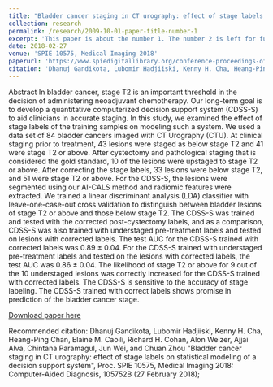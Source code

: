 ```yaml
---
title: "Bladder cancer staging in CT urography: effect of stage labels on statistical modeling of a decision support system"
collection: research
permalink: /research/2009-10-01-paper-title-number-1
excerpt: 'This paper is about the number 1. The number 2 is left for future work.'
date: 2018-02-27
venue: 'SPIE 10575, Medical Imaging 2018'
paperurl: 'https://www.spiedigitallibrary.org/conference-proceedings-of-spie/10575/105752B/Bladder-cancer-staging-in-CT-urography--effect-of-stage/10.1117/12.2295013.short?sessionGUID=c9d902bc-9993-ced2-68be-ad49a28531ab&sessionGUID=c9d902bc-9993-ced2-68be-ad49a28531ab&webSyncID=6e9e6ec7-a49d-ab6a-0cba-d059329ad883&SSO=1&tab=ArticleLink'
citation: 'Dhanuj Gandikota, Lubomir Hadjiiski, Kenny H. Cha, Heang-Ping Chan, Elaine M. Caoili, Richard H. Cohan, Alon Weizer, Ajjai Alva, Chintana Paramagul, Jun Wei, and Chuan Zhou "Bladder cancer staging in CT urography: effect of stage labels on statistical modeling of a decision support system", Proc. SPIE 10575, Medical Imaging 2018: Computer-Aided Diagnosis, 105752B (27 February 2018);'
---
```

Abstract
In bladder cancer, stage T2 is an important threshold in the decision of administering neoadjuvant chemotherapy. Our long-term goal is to develop a quantitative computerized decision support system (CDSS-S) to aid clinicians in accurate staging. In this study, we examined the effect of stage labels of the training samples on modeling such a system. We used a data set of 84 bladder cancers imaged with CT Urography (CTU). At clinical staging prior to treatment, 43 lesions were staged as below stage T2 and 41 were stage T2 or above. After cystectomy and pathological staging that is considered the gold standard, 10 of the lesions were upstaged to stage T2 or above. After correcting the stage labels, 33 lesions were below stage T2, and 51 were stage T2 or above. For the CDSS-S, the lesions were segmented using our AI-CALS method and radiomic features were extracted. We trained a linear discriminant analysis (LDA) classifier with leave-one-case-out cross validation to distinguish between bladder lesions of stage T2 or above and those below stage T2. The CDSS-S was trained and tested with the corrected post-cystectomy labels, and as a comparison, CDSS-S was also trained with understaged pre-treatment labels and tested on lesions with corrected labels. The test AUC for the CDSS-S trained with corrected labels was 0.89 ± 0.04. For the CDSS-S trained with understaged pre-treatment labels and tested on the lesions with corrected labels, the test AUC was 0.86 ± 0.04. The likelihood of stage T2 or above for 9 out of the 10 understaged lesions was correctly increased for the CDSS-S trained with corrected labels. The CDSS-S is sensitive to the accuracy of stage labeling. The CDSS-S trained with correct labels shows promise in prediction of the bladder cancer stage.

[Download paper here](https://github.com/DhanujG/Bladder-Cancer-Classification-using-ML-and-Computer-Vision-Research)

Recommended citation: Dhanuj Gandikota, Lubomir Hadjiiski, Kenny H. Cha, Heang-Ping Chan, Elaine M. Caoili, Richard H. Cohan, Alon Weizer, Ajjai Alva, Chintana Paramagul, Jun Wei, and Chuan Zhou "Bladder cancer staging in CT urography: effect of stage labels on statistical modeling of a decision support system", Proc. SPIE 10575, Medical Imaging 2018: Computer-Aided Diagnosis, 105752B (27 February 2018);